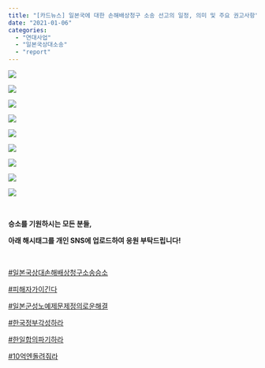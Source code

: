 ```yaml
---
title: "[카드뉴스] 일본국에 대한 손해배상청구 소송 선고의 일정, 의미 및 주요 권고사항"
date: "2021-01-06"
categories: 
  - "연대사업"
  - "일본국상대소송"
  - "report"
---
```


![](http://womenandwar.net/kr/wp-content/uploads/2021/01/카드뉴스일본국에-대한-손해배상청구-소송-선고-관련_210104_수민_1-1024x1024.jpg)

![](http://womenandwar.net/kr/wp-content/uploads/2021/01/카드뉴스일본국에-대한-손해배상청구-소송-선고-관련_210104_수민_2-1024x1024.jpg)

![](http://womenandwar.net/kr/wp-content/uploads/2021/01/카드뉴스일본국에-대한-손해배상청구-소송-선고-관련_210104_수민_3-1024x1024.jpg)

![](http://womenandwar.net/kr/wp-content/uploads/2021/01/카드뉴스일본국에-대한-손해배상청구-소송-선고-관련_210104_수민_4-1024x1024.jpg)

![](http://womenandwar.net/kr/wp-content/uploads/2021/01/카드뉴스일본국에-대한-손해배상청구-소송-선고-관련_210104_수민_5-1024x1024.jpg)

![](http://womenandwar.net/kr/wp-content/uploads/2021/01/카드뉴스일본국에-대한-손해배상청구-소송-선고-관련_210104_수민_6-1024x1024.jpg)

![](http://womenandwar.net/kr/wp-content/uploads/2021/01/카드뉴스일본국에-대한-손해배상청구-소송-선고-관련_210104_수민_7-1024x1024.jpg)

![](http://womenandwar.net/kr/wp-content/uploads/2021/01/카드뉴스일본국에-대한-손해배상청구-소송-선고-관련_210104_수민_8-1024x1024.jpg)

![](http://womenandwar.net/kr/wp-content/uploads/2021/01/카드뉴스일본국에-대한-손해배상청구-소송-선고-관련_210104_수민_9-1024x1024.jpg)

**​**

**승소를 기원하시는 모든 분들,**

**아래 해시태그를 개인 SNS에 업로드하여 응원 부탁드립니다!**

​

[#일본국상대손해배상청구소송승소](https://blog.naver.com/PostListByTagName.nhn?blogId=war_women&encodedTagName=%EC%9D%BC%EB%B3%B8%EA%B5%AD%EC%83%81%EB%8C%80%EC%86%90%ED%95%B4%EB%B0%B0%EC%83%81%EC%B2%AD%EA%B5%AC%EC%86%8C%EC%86%A1%EC%8A%B9%EC%86%8C)

[#피해자가이긴다](https://blog.naver.com/PostListByTagName.nhn?blogId=war_women&encodedTagName=%ED%94%BC%ED%95%B4%EC%9E%90%EA%B0%80%EC%9D%B4%EA%B8%B4%EB%8B%A4)

[#일본군성노예제문제정의로운해결](https://blog.naver.com/PostListByTagName.nhn?blogId=war_women&encodedTagName=%EC%9D%BC%EB%B3%B8%EA%B5%B0%EC%84%B1%EB%85%B8%EC%98%88%EC%A0%9C%EB%AC%B8%EC%A0%9C%EC%A0%95%EC%9D%98%EB%A1%9C%EC%9A%B4%ED%95%B4%EA%B2%B0)

[#한국정부각성하라](https://blog.naver.com/PostListByTagName.nhn?blogId=war_women&encodedTagName=%ED%95%9C%EA%B5%AD%EC%A0%95%EB%B6%80%EA%B0%81%EC%84%B1%ED%95%98%EB%9D%BC)

[#한일합의파기하라](https://blog.naver.com/PostListByTagName.nhn?blogId=war_women&encodedTagName=%ED%95%9C%EC%9D%BC%ED%95%A9%EC%9D%98%ED%8C%8C%EA%B8%B0%ED%95%98%EB%9D%BC)

[#10억엔돌려줘라](https://blog.naver.com/PostListByTagName.nhn?blogId=war_women&encodedTagName=10%EC%96%B5%EC%97%94%EB%8F%8C%EB%A0%A4%EC%A4%98%EB%9D%BC)
